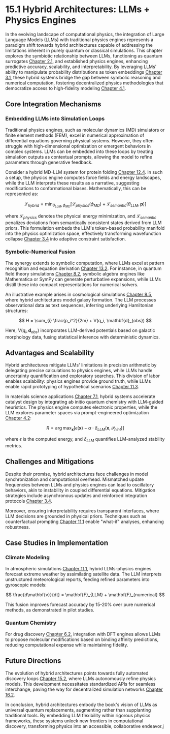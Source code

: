 # 15.1 Hybrid Architectures: LLMs + Physics Engines

In the evolving landscape of computational physics, the integration of Large Language Models (LLMs) with traditional physics engines represents a paradigm shift towards hybrid architectures capable of addressing the limitations inherent in purely quantum or classical simulations. This chapter explores the symbiotic relationship between LLMs, functioning as quantum surrogates [Chapter 2.1](2_1.md), and established physics engines, enhancing predictive accuracy, scalability, and interpretability. By leveraging LLMs' ability to manipulate probability distributions as token embeddings [Chapter 3.1](3_1.md), these hybrid systems bridge the gap between symbolic reasoning and numerical computation, fostering decentralized physics methodologies that democratize access to high-fidelity modeling [Chapter 4.1](4_1.md).

## Core Integration Mechanisms

### Embedding LLMs into Simulation Loops

Traditional physics engines, such as molecular dynamics (MD) simulators or finite element methods (FEM), excel in numerical approximation of differential equations governing physical systems. However, they often struggle with high-dimensional optimization or emergent behaviors in complex systems. LLMs can be embedded into these loops by treating simulation outputs as contextual prompts, allowing the model to refine parameters through generative feedback.

Consider a hybrid MD-LLM system for protein folding [Chapter 12.4](12_4.md). In such a setup, the physics engine computes force fields and energy landscapes, while the LLM interprets these results as a narrative, suggesting modifications to conformational biases. Mathematically, this can be represented as:

$$
\mathcal{L}_{hybrid} = \min_{\theta_{LLM}, \phi_{MD}} \left[ \mathcal{L}_{physics}(\phi_{MD}) + \mathcal{L}_{semantic}(\theta_{LLM}, \mathbf{p}) \right]
$$

where $\mathcal{L}_{physics}$ denotes the physical energy minimization, and $\mathcal{L}_{semantic}$ penalizes deviations from semantically consistent states derived from LLM priors. This formulation embeds the LLM's token-based probability manifold into the physics optimization space, effectively transforming wavefunction collapse [Chapter 3.4](3_4.md) into adaptive constraint satisfaction.

### Symbolic-Numerical Fusion

The synergy extends to symbolic computation, where LLMs excel at pattern recognition and equation derivation [Chapter 13.2](13_2.md). For instance, in quantum field theory simulations [Chapter 8.2](8_2.md), symbolic algebra engines like Mathematica or SymPy can generate perturbative expansions, while LLMs distill these into compact representations for numerical solvers.

An illustrative example arises in cosmological simulations [Chapter 8.5](8_5.md), where hybrid architectures model galaxy formation. The LLM processes observational data as text sequences, inferring underlying Hamiltonian structures:

$$
H = \sum_{i} \frac{p_i^2}{2m} + V(q_i, \mathbf{d}_{obs})
$$

Here, $V(q_i, \mathbf{d}_{obs})$ incorporates LLM-derived potentials based on galactic morphology data, fusing statistical inference with deterministic dynamics.

## Advantages and Scalability

Hybrid architectures mitigate LLMs' limitations in precision arithmetic by delegating precise calculations to physics engines, while LLMs handle uncertainty quantification and exploratory searches. This division of labor enables scalability: physics engines provide ground truth, while LLMs enable rapid prototyping of hypothetical scenarios [Chapter 11.3](11_3.md).

In materials science applications [Chapter 7.1](7_1.md), hybrid systems accelerate catalyst design by integrating ab initio quantum chemistry with LLM-guided heuristics. The physics engine computes electronic properties, while the LLM explores parameter spaces via prompt-engineered optimization [Chapter 4.2](4_2.md):

$$
R = \arg\max_{\mathbf{x}} \left[ \epsilon(\mathbf{x}) - \alpha \cdot \delta_{LLM}(\mathbf{x}, \mathcal{P}_{hint}) \right]
$$

where $\epsilon$ is the computed energy, and $\delta_{LLM}$ quantifies LLM-analyzed stability metrics.

## Challenges and Mitigations

Despite their promise, hybrid architectures face challenges in model synchronization and computational overhead. Mismatched update frequencies between LLMs and physics engines can lead to oscillatory behaviors, akin to instability in coupled differential equations. Mitigation strategies include asynchronous updates and reinforced integration protocols [Chapter 3.4](3_4.md).

Moreover, ensuring interpretability requires transparent interfaces, where LLM decisions are grounded in physical priors. Techniques such as counterfactual prompting [Chapter 11.1](11_1.md) enable "what-if" analyses, enhancing robustness.

## Case Studies in Implementation

### Climate Modeling

In atmospheric simulations [Chapter 11.1](11_1.md), hybrid LLMs-physics engines forecast extreme weather by assimilating satellite data. The LLM interprets unstructured meteorological reports, feeding refined parameters into gyroscopic models:

$$ \frac{d\mathbf{v}}{dt} = \mathbf{F}_{LLM} + \mathbf{F}_{numerical} $$

This fusion improves forecast accuracy by 15-20% over pure numerical methods, as demonstrated in pilot studies.

### Quantum Chemistry

For drug discovery [Chapter 6.2](6_2.md), integration with DFT engines allows LLMs to propose molecular modifications based on binding affinity predictions, reducing computational expense while maintaining fidelity.

## Future Directions

The evolution of hybrid architectures points towards fully automated discovery loops [Chapter 15.2](15_2.md), where LLMs autonomously refine physics models. This development necessitates standardized APIs for seamless interchange, paving the way for decentralized simulation networks [Chapter 16.2](16_2.md).

In conclusion, hybrid architectures embody the book's vision of LLMs as universal quantum replacements, augmenting rather than supplanting traditional tools. By embedding LLM flexibility within rigorous physics frameworks, these systems unlock new frontiers in computational discovery, transforming physics into an accessible, collaborative endeavor.j